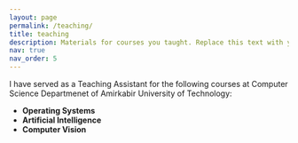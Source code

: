 ```yaml
---
layout: page
permalink: /teaching/
title: teaching
description: Materials for courses you taught. Replace this text with your description.
nav: true
nav_order: 5
---
```


I have served as a Teaching Assistant for the following courses at Computer Science Departmenet of Amirkabir University of Technology:

- **Operating Systems**
- **Artificial Intelligence**
- **Computer Vision**